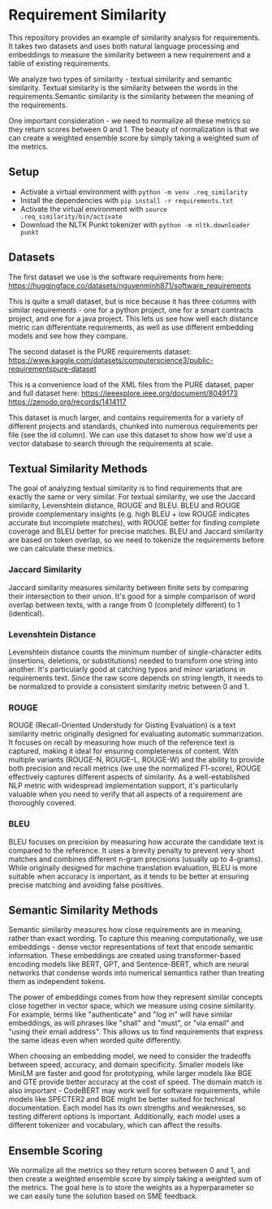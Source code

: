 # Requirement Similarity

This repository provides an example of similarity analysis for requirements. It takes two datasets and uses both natural language processing and embeddings to measure the similarity between a new requirement and a table of existing requirements. 

We analyze two types of similarity - textual similarity and semantic similarity. Textual similarity is the similarity between the words in the requirements.Semantic similarity is the similarity between the meaning of the requirements.

One important consideration - we need to normalize all these metrics so they return scores between 0 and 1. 
The beauty of normalization is that we can create a weighted ensemble score by simply taking a weighted sum of the metrics.

## Setup

- Activate a virtual environment with `python -m venv .req_similarity`
- Install the dependencies with `pip install -r requirements.txt`
- Activate the virtual environment with `source .req_similarity/bin/activate`
- Download the NLTK Punkt tokenizer with `python -m nltk.downloader punkt`

## Datasets

The first dataset we use is the software requirements from here:
https://huggingface.co/datasets/nguyenminh871/software_requirements

This is quite a small dataset, but is nice because it has three columns with similar requirements - one for a python project, one for a smart contracts project, and one for a java project. This lets us see how well each distance metric can differentiate requirements, as well as use different embedding models and see how they compare.

The second dataset is the PURE requirements dataset:
https://www.kaggle.com/datasets/computerscience3/public-requirementspure-dataset

This is a convenience load of the XML files from the PURE dataset, paper and full dataset here:
https://ieeexplore.ieee.org/document/8049173
https://zenodo.org/records/1414117

This dataset is much larger, and contains requirements for a variety of different projects and standards, chunked into numerous requirements per file (see the id column). We can use this dataset to show how we'd use a vector database to search through the requirements at scale.

## Textual Similarity Methods

The goal of analyzing textual similarity is to find requirements that are exactly the same or very similar. For textual similarity, we use the Jaccard similarity, Levenshtein distance, ROUGE and BLEU. BLEU and ROUGE provide complementary insights (e.g. high BLEU + low ROUGE indicates accurate but incomplete matches), with ROUGE better for finding complete coverage and BLEU better for precise matches. BLEU and Jaccard similarity are based on token overlap, so we need to tokenize the requirements before we can calculate these metrics.

### Jaccard Similarity
Jaccard similarity measures similarity between finite sets by comparing their intersection to their union. It's good for a simple comparison of word overlap between texts, with a range from 0 (completely different) to 1 (identical).

### Levenshtein Distance
Levenshtein distance counts the minimum number of single-character edits (insertions, deletions, or substitutions) needed to transform one string into another. It's particularly good at catching typos and minor variations in requirements text. Since the raw score depends on string length, it needs to be normalized to provide a consistent similarity metric between 0 and 1.

### ROUGE
ROUGE (Recall-Oriented Understudy for Gisting Evaluation) is a text similarity metric originally designed for evaluating automatic summarization. It focuses on recall by measuring how much of the reference text is captured, making it ideal for ensuring completeness of content. With multiple variants (ROUGE-N, ROUGE-L, ROUGE-W) and the ability to provide both precision and recall metrics (we use the normalized F1-score), ROUGE effectively captures different aspects of similarity. As a well-established NLP metric with widespread implementation support, it's particularly valuable when you need to verify that all aspects of a requirement are thoroughly covered.

### BLEU
BLEU focuses on precision by measuring how accurate the candidate text is compared to the reference. It uses a brevity penalty to prevent very short matches and combines different n-gram precisions (usually up to 4-grams). While originally designed for machine translation evaluation, BLEU is more suitable when accuracy is important, as it tends to be better at ensuring precise matching and avoiding false positives.

## Semantic Similarity Methods

Semantic similarity measures how close requirements are in meaning, rather than exact wording. To capture this meaning computationally, we use embeddings - dense vector representations of text that encode semantic information. These embeddings are created using transformer-based encoding models like BERT, GPT, and Sentence-BERT, which are neural networks that condense words into numerical semantics rather than treating them as independent tokens.

The power of embeddings comes from how they represent similar concepts close together in vector space, which we measure using cosine similarity. For example, terms like "authenticate" and "log in" will have similar embeddings, as will phrases like "shall" and "must", or "via email" and "using their email address". This allows us to find requirements that express the same ideas even when worded quite differently.

When choosing an embedding model, we need to consider the tradeoffs between speed, accuracy, and domain specificity. Smaller models like MiniLM are faster and good for prototyping, while larger models like BGE and GTE provide better accuracy at the cost of speed. The domain match is also important - CodeBERT may work well for software requirements, while models like SPECTER2 and BGE might be better suited for technical documentation. Each model has its own strengths and weaknesses, so testing different options is important. Additionally, each model uses a different tokenizer and vocabulary, which can affect the results.

## Ensemble Scoring

We normalize all the metrics so they return scores between 0 and 1, and then create a weighted ensemble score by simply taking a weighted sum of the metrics. The goal here is to store the weights as a hyperparameter so we can easily tune the solution based on SME feedback.
